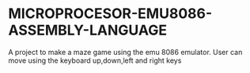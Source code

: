 # MICROPROCESOR-EMU8086-ASSEMBLY-LANGUAGE
A project to make a maze game using the emu 8086 emulator.
User can move using the keyboard up,down,left and right keys

